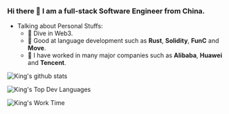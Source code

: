 ### Hi there 👋 I am a full-stack Software Engineer from China.

- Talking about Personal Stuffs:
  - 📖 Dive in Web3.
  - 🏅 Good at language development such as **Rust**, **Solidity**, **FunC** and **Move**.
  - 🏰 I have worked in many major companies such as **Alibaba**, **Huawei** and **Tencent**.


![King's github stats](https://github-readme-stats.vercel.app/api?username=lispking&show_icons=true&theme=dracula)

![King's Top Dev Languages](https://github-readme-stats.vercel.app/api/top-langs?username=lispking&show_icons=true&locale=en&layout=compact&theme=dracula)

![King's Work Time](https://github-readme-streak-stats.herokuapp.com/?user=lispking&theme=dracula)
